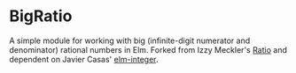 # BigRatio

A simple module for working with big (infinite-digit numerator and denominator) rational numbers in Elm. Forked from Izzy Meckler's [Ratio](https://github.com/imeckler/ratio) and dependent on Javier Casas' [elm-integer](https://github.com/javcasas/elm-integer).
